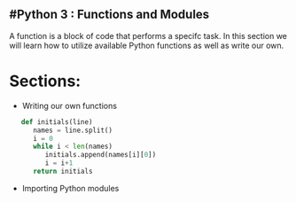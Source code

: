 #Python 3 : Functions and Modules
-----------------------

A function is a block of code that performs a specifc task. In this section we
will learn how to utilize available Python functions as well as write our own.

# Sections:

* Writing our own functions

```python
   def initials(line)
      names = line.split()
      i = 0 
      while i < len(names)
         initials.append(names[i][0])
         i = i+1
      return initials
```


* Importing Python modules
